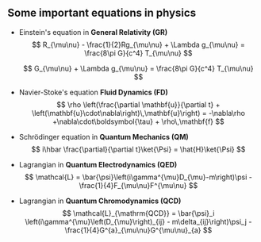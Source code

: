 ## Some important equations in physics

- Einstein's equation in **General Relativity (GR)**
    $$
    R_{\mu\nu} - \frac{1}{2}Rg_{\mu\nu} + \Lambda g_{\mu\nu} = \frac{8\pi G}{c^4} T_{\mu\nu}
    $$

    $$
    G_{\mu\nu} + \Lambda g_{\mu\nu} = \frac{8\pi G}{c^4} T_{\mu\nu}
    $$
    
    
    
- Navier-Stoke's equation **Fluid Dynamics (FD)**
    $$
    \rho \left(\frac{\partial \mathbf{u}}{\partial t} + \left(\mathbf{u}\cdot\nabla\right)\,\mathbf{u}\right) = -\nabla\rho +\nabla\cdot\boldsymbol{\tau} + \rho\,\mathbf{f}
    $$

- Schrödinger equation in **Quantum Mechanics (QM)** 
    $$
    i\hbar \frac{\partial}{\partial t}\ket{\Psi} = \hat{H}\ket{\Psi}
    $$
    
- Lagrangian in **Quantum Electrodynamics (QED)**
    $$
    \mathcal{L} = \bar{\psi}\left(i\gamma^{\mu}D_{\mu}-m\right)\psi - \frac{1}{4}F_{\mu\nu}F^{\mu\nu}
    $$

- Lagrangian in **Quantum Chromodynamics (QCD)**
    $$
    \mathcal{L}_{\mathrm{QCD}} = \bar{\psi}_i \left(i\gamma^{\mu}\left(D_{\mu}\right)_{ij} - m\delta_{ij}\right)\psi_j - \frac{1}{4}G^{a}_{\mu\nu}G^{\mu\nu}_{a}
    $$

